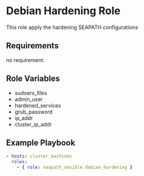 # Debian Hardening Role

This role apply the hardening SEAPATH configurations

## Requirements

no requirement.

## Role Variables

- sudoers_files
- admin_user
- hardened_services
- grub_password
- ip_addr
- cluster_ip_addr

## Example Playbook

```yaml
- hosts: cluster_machines
  roles:
    - { role: seapath_ansible.debian_hardening }
```
